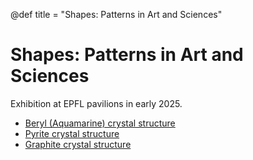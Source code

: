 @def title = "Shapes: Patterns in Art and Sciences"

# Shapes: Patterns in Art and Sciences

Exhibition at EPFL pavilions in early 2025.

- [Beryl (Aquamarine) crystal structure](/outreach/2025_shapes/beryl/)
- [Pyrite crystal structure](/outreach/2025_shapes/pyrite/)
- [Graphite crystal structure](/outreach/2025_shapes/graphite/)
